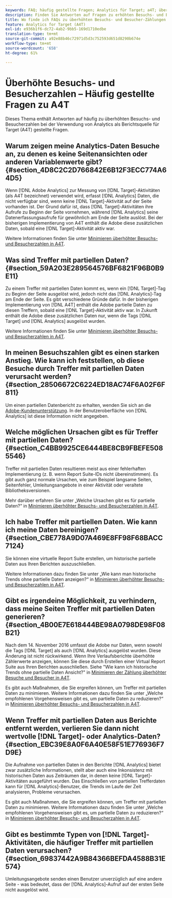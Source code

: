 ```yaml
---
keywords: FAQ; häufig gestellte Fragen; Analytics für Target; a4T; überhöht; Besuch; Besucher; partieller Treffer; verwaist; Waise; partielle Treffer
description: Finden Sie Antworten auf Fragen zu erhöhten Besuchs- und Besucher-Zählungen bei der Verwendung von Analytics for [!DNL Target] (A4T). Erfahren Sie, wie Sie "partielle Daten"minimieren.
title: Wo finde ich FAQs zu überhöhten Besuchs- und Besucher-Zählungen mit A4T?
feature: Analytics for Target (A4T)
exl-id: e936b1f6-dc72-4ab2-9bb5-169d1710edbe
translation-type: tm+mt
source-git-commit: a92e88b46c72971d5d3c752593d651d8290b674e
workflow-type: tm+mt
source-wordcount: '658'
ht-degree: 61%

---
```


# Überhöhte Besuchs- und Besucherzahlen – Häufig gestellte Fragen zu A4T

Dieses Thema enthält Antworten auf häufig zu überhöhten Besuchs- und Besucherzahlen bei der Verwendung von Analytics als Berichtsquelle für Target (A4T) gestellte Fragen.

## Warum zeigen meine Analytics-Daten Besuche an, zu denen es keine Seitenansichten oder anderen Variablenwerte gibt? {#section_4D8C2C2D766842E6B12F3ECC774A64D5}

Wenn [!DNL Adobe Analytics] zur Messung von [!DNL Target]-Aktivitäten (als A4T bezeichnet) verwendet wird, erfasst [!DNL Analytics] Daten, die nicht verfügbar sind, wenn keine [!DNL Target]-Aktivität auf der Seite vorhanden ist. Der Grund dafür ist, dass [!DNL Target]-Aktivitäten ihre Aufrufe zu Beginn der Seite vornehmen, während [!DNL Analytics] seine Datenerfassungsaufrufe für gewöhnlich am Ende der Seite auslöst. Bei der bisherigen Implementierung von A4T enthält die Adobe diese zusätzlichen Daten, sobald eine [!DNL Target]-Aktivität aktiv war.

Weitere Informationen finden Sie unter [Minimieren überhöhter Besuchs- und Besucherzahlen in A4T](/help/c-integrating-target-with-mac/a4t/c-a4t-troubleshooting/minimizing-inflated-visit-and-visitor-counts-a4t.md#concept_A515C2DE126E44B6AD97754C2C6D5235).

## Was sind Treffer mit partiellen Daten? {#section_59A203E289564576BF6821F96B0B9E11}

Zu einem Treffer mit partiellen Daten kommt es, wenn ein [!DNL Target]-Tag zu Beginn der Seite ausgelöst wird, jedoch nicht das [!DNL Analytics]-Tag am Ende der Seite. Es gibt verschiedene Gründe dafür. In der bisherigen Implementierung von [!DNL A4T] enthält die Adobe partielle Daten zu diesen Treffern, sobald eine [!DNL Target]-Aktivität aktiv war. In Zukunft enthält die Adobe diese zusätzlichen Daten nur, wenn die Tags [!DNL Target] und [!DNL Analytics] ausgelöst wurden.

Weitere Informationen finden Sie unter [Minimieren überhöhter Besuchs- und Besucherzahlen in A4T](/help/c-integrating-target-with-mac/a4t/c-a4t-troubleshooting/minimizing-inflated-visit-and-visitor-counts-a4t.md#concept_A515C2DE126E44B6AD97754C2C6D5235).

## In meinen Besuchszahlen gibt es einen starken Anstieg. Wie kann ich feststellen, ob diese Besuche durch Treffer mit partiellen Daten verursacht werden? {#section_28506672C6224ED18AC74F6A02F6F811}

Um einen partiellen Datenbericht zu erhalten, wenden Sie sich an die [Adobe-Kundenunterstützung](/help/cmp-resources-and-contact-information.md#reference_ACA3391A00EF467B87930A450050077C). In der Benutzeroberfläche von [!DNL Analytics] ist diese Information nicht angegeben.

## Welche möglichen Ursachen gibt es für Treffer mit partiellen Daten? {#section_C4BB9925CE6444BE8CB9FBEFE5085546}

Treffer mit partiellen Daten resultieren meist aus einer fehlerhaften Implementierung (z. B. wenn Report Suite-IDs nicht übereinstimmen). Es gibt auch ganz normale Ursachen, wie zum Beispiel langsame Seiten, Seitenfehler, Umleitungsangebote in einer Aktivität oder veraltete Bibliotheksversionen.

Mehr darüber erfahren Sie unter „Welche Ursachen gibt es für partielle Daten?“ in  [Minimieren überhöhter Besuchs- und Besucherzahlen in A4T](/help/c-integrating-target-with-mac/a4t/c-a4t-troubleshooting/minimizing-inflated-visit-and-visitor-counts-a4t.md#concept_A515C2DE126E44B6AD97754C2C6D5235).

## Ich habe Treffer mit partiellen Daten. Wie kann ich meine Daten bereinigen?   {#section_CBE778A9D07A469E8FF98F68BACC7124}

Sie können eine virtuelle Report Suite erstellen, um historische partielle Daten aus Ihren Berichten auszuschließen.

Weitere Informationen dazu finden Sie unter „Wie kann man historische Trends ohne partielle Daten anzeigen?“ in [Minimieren überhöhter Besuchs- und Besucherzahlen in A4T](/help/c-integrating-target-with-mac/a4t/c-a4t-troubleshooting/minimizing-inflated-visit-and-visitor-counts-a4t.md#concept_A515C2DE126E44B6AD97754C2C6D5235).

## Gibt es irgendeine Möglichkeit, zu verhindern, dass meine Seiten Treffer mit partiellen Daten generieren? {#section_4B00E7E618444BE98A0798DE98F08B21}

Nach dem 14. November 2016 umfasst die Adobe nur Daten, wenn sowohl die Tags [!DNL Target] als auch [!DNL Analytics] ausgelöst wurden. Diese Änderung ist nicht rückwirkend. Wenn Ihre Verlaufsberichte überhöhte Zählerwerte anzeigen, können Sie diese durch Erstellen einer Virtual Report Suite aus Ihren Berichten ausschließen. Siehe &quot;Wie kann ich historische Trends ohne partielle Daten Ansicht?&quot; in [Minimieren der Zählung überhöhter Besuche und Besucher in A4T](/help/c-integrating-target-with-mac/a4t/c-a4t-troubleshooting/minimizing-inflated-visit-and-visitor-counts-a4t.md#concept_A515C2DE126E44B6AD97754C2C6D5235).

Es gibt auch Maßnahmen, die Sie ergreifen können, um Treffer mit partiellen Daten zu minimieren. Weitere Informationen dazu finden Sie unter „Welche empfohlenen Vorgehensweisen gibt es, um partielle Daten zu reduzieren?“ in [Minimieren überhöhter Besuchs- und Besucherzahlen in A4T](/help/c-integrating-target-with-mac/a4t/c-a4t-troubleshooting/minimizing-inflated-visit-and-visitor-counts-a4t.md#concept_A515C2DE126E44B6AD97754C2C6D5235).

## Wenn Treffer mit partiellen Daten aus Berichte entfernt werden, verlieren Sie dann nicht wertvolle [!DNL Target]- oder Analytics-Daten? {#section_EBC39E8A0F6A40E58F51E776936F7D9E}

Die Aufnahme von partiellen Daten in den Berichte [!DNL Analytics] bietet zwar zusätzliche Informationen, stellt aber auch eine Inkonsistenz mit historischen Daten aus Zeiträumen dar, in denen keine [!DNL Target]-Aktivitäten ausgeführt wurden. Das Einschließen von partiellen Trefferdaten kann für [!DNL Analytics]-Benutzer, die Trends im Laufe der Zeit analysieren, Probleme verursachen.

Es gibt auch Maßnahmen, die Sie ergreifen können, um Treffer mit partiellen Daten zu minimieren. Weitere Informationen dazu finden Sie unter „Welche empfohlenen Vorgehensweisen gibt es, um partielle Daten zu reduzieren?“ in [Minimieren überhöhter Besuchs- und Besucherzahlen in A4T](/help/c-integrating-target-with-mac/a4t/c-a4t-troubleshooting/minimizing-inflated-visit-and-visitor-counts-a4t.md#concept_A515C2DE126E44B6AD97754C2C6D5235).

## Gibt es bestimmte Typen von [!DNL Target]-Aktivitäten, die häufiger Treffer mit partiellen Daten verursachen? {#section_69837442A9B84366BEFDA4588B31E574}

Umleitungsangebote senden einen Benutzer unverzüglich auf eine andere Seite - was bedeutet, dass der [!DNL Analytics]-Aufruf auf der ersten Seite nicht ausgelöst wird.
